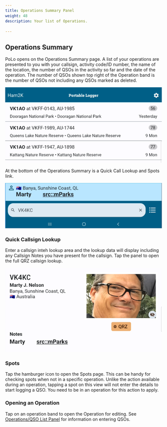 ```yaml
---
title: Operations Summary Panel
weight: 48
description: Your list of Operations.

---
```


## Operations Summary

PoLo opens on the Operations Summary page. A list of your operations are presented to you with your callsign, activity code/ID number, the name of the location, the number of QSOs in the activity so far and the date of the operation. The number of QSOs shown top right of the Operation band is the number of QSOs not including any QSOs marked as deleted.

![image](./operationslist.png)

At the bottom of the Operations Summary is a Quick Call Lookup and Spots link.

![image](./quicklookup.png)

### Quick Callsign Lookup

Enter a callsign inteh  lookup area and the lookup data will display including any Callsign Notes you have present for the callsign.
Tap the panel to open the full QRZ callsign lookup.

![image](./qrzlookup.png)

### Spots

Tap the hamburger icon to open the Spots page. This can be handy for checking spots when not in a specific operation. Unlike the action available during an operation, tapping a spot on this view will not enter the details to start logging a QSO. You need to be in an operation for this action to apply.

### Opening an Operation

Tap on an operation band to open the Operation for editing. See [Operations/QSO List Panel](../operations/) for information on entering QSOs.
